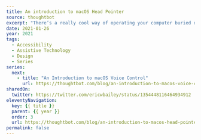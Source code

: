 ```yaml
---
title: An introduction to macOS Head Pointer
source: thoughtbot
excerpt: "There’s a really cool way of operating your computer buried deep in macOS’ System Preferences"
date: 2021-01-26
year: 2021
tags:
  - Accessibility
  - Assistive Technology
  - Design
  - Series
series:
  next:
    - title: "An Introduction to macOS Voice Control"
      url: https://thoughtbot.com/blog/an-introduction-to-macos-voice-control
sharedOn:
  twitter: https://twitter.com/ericwbailey/status/1354448116464934912
eleventyNavigation:
  key: {{ title }}
  parent: {{ year }}
  order: 3
  url: https://thoughtbot.com/blog/an-introduction-to-macos-head-pointer
permalink: false
---
```

